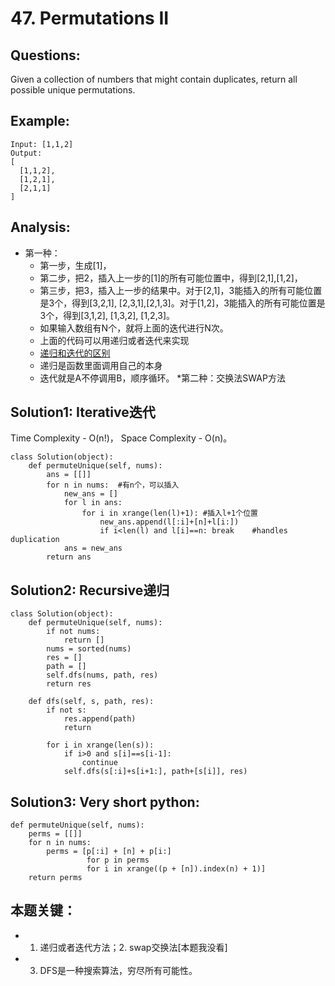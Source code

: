 # 47. Permutations II

## Questions:

Given a collection of numbers that might contain duplicates, return all possible unique permutations.


## Example:
```
Input: [1,1,2]
Output:
[
  [1,1,2],
  [1,2,1],
  [2,1,1]
]
```

## Analysis:
* 第一种： 
  *  第一步，生成[1]，
  *  第二步，把2，插入上一步的[1]的所有可能位置中，得到[2,1],[1,2]，
  *  第三步，把3，插入上一步的结果中。对于[2,1]，3能插入的所有可能位置是3个，得到[3,2,1], [2,3,1],[2,1,3]。对于[1,2]，3能插入的所有可能位置是3个，得到[3,1,2], [1,3,2],      [1,2,3]。
  *  如果输入数组有N个，就将上面的迭代进行N次。
  *  上面的代码可以用递归或者迭代来实现
  *  [递归和迭代的区别](https://blog.csdn.net/swliao/article/details/5337896)
  *  递归是函数里面调用自己的本身
  *  迭代就是A不停调用B，顺序循环。
*第二种：交换法SWAP方法


## Solution1: Iterative迭代
Time Complexity - O(n!)， Space Complexity - O(n)。
```
class Solution(object):
    def permuteUnique(self, nums):
        ans = [[]]
        for n in nums:  #有n个，可以插入
            new_ans = []  
            for l in ans:
                for i in xrange(len(l)+1): #插入l+1个位置
                    new_ans.append(l[:i]+[n]+l[i:])
                    if i<len(l) and l[i]==n: break    #handles duplication
            ans = new_ans
        return ans
```
## Solution2: Recursive递归
```
class Solution(object):
	def permuteUnique(self, nums):
	    if not nums:
	        return []
	    nums = sorted(nums)
	    res = []
	    path = []        
	    self.dfs(nums, path, res)
	    return res
	    
	def dfs(self, s, path, res):
	    if not s:
	        res.append(path)
	        return
	    
	    for i in xrange(len(s)):
	        if i>0 and s[i]==s[i-1]:
	            continue
	        self.dfs(s[:i]+s[i+1:], path+[s[i]], res)
```
## Solution3: Very short python:
```
def permuteUnique(self, nums):
    perms = [[]]
    for n in nums:
        perms = [p[:i] + [n] + p[i:]
                 for p in perms
                 for i in xrange((p + [n]).index(n) + 1)]
    return perms
```

## 本题关键：
* 1. 递归或者迭代方法；2. swap交换法[本题我没看]
* 3. DFS是一种搜索算法，穷尽所有可能性。
